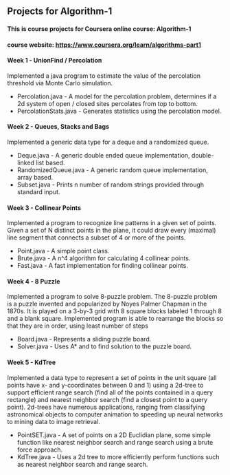 ## Projects for Algorithm-1

#### This is course projects for Coursera online course: Algorithm-1
#### course website: https://www.coursera.org/learn/algorithms-part1

#### Week 1 - UnionFind / Percolation
Implemented a java program to estimate the value of the percolation threshold via Monte Carlo simulation.
* Percolation.java - A model for the percolation problem, determines if a 2d system of open / closed sites percolates from top to bottom.
* PercolationStats.java - Generates statistics using the percolation model.
#### Week 2 - Queues, Stacks and Bags
Implemented a generic data type for a deque and a randomized queue.
* Deque.java - A generic double ended queue implementation, double-linked list based.
* RandomizedQueue.java - A generic random queue implementation, array based.
* Subset.java - Prints n number of random strings provided through standard input.
#### Week 3 - Collinear Points
Implemented a program to recognize line patterns in a given set of points. Given a set of N distinct points in the plane, it could draw every (maximal) line segment that connects a subset of 4 or more of the points.
* Point.java - A simple point class.
* Brute.java - A n^4 algorithm for calculating 4 collinear points.
* Fast.java - A fast implementation for finding collinear points.
#### Week 4 - 8 Puzzle
Implemented a program to solve 8-puzzle problem. The 8-puzzle problem is a puzzle invented and popularized by Noyes Palmer Chapman in the 1870s. It is played on a 3-by-3 grid with 8 square blocks labeled 1 through 8 and a blank square. Implemented program is able to rearrange the blocks so that they are in order, using least number of steps
* Board.java - Represents a sliding puzzle board.
* Solver.java - Uses A* and to find solution to the puzzle board.
#### Week 5 - KdTree
Implemented a data type to represent a set of points in the unit square (all points have x- and y-coordinates between 0 and 1) using a 2d-tree to support efficient range search (find all of the points contained in a query rectangle) and nearest neighbor search (find a closest point to a query point). 2d-trees have numerous applications, ranging from classifying astronomical objects to computer animation to speeding up neural networks to mining data to image retrieval.
* PointSET.java - A set of points on a 2D Euclidian plane, some simple function like nearest neighbor search and range search using a brute force approach.
* KdTree.java - Uses a 2d tree to more efficiently perform functions such as nearest neighbor search and range search.
